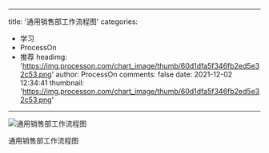 
---
title: '通用销售部工作流程图'
categories: 
 - 学习
 - ProcessOn
 - 推荐
headimg: 'https://img.processon.com/chart_image/thumb/60d1dfa5f346fb2ed5e32c53.png'
author: ProcessOn
comments: false
date: 2021-12-02 12:34:41
thumbnail: 'https://img.processon.com/chart_image/thumb/60d1dfa5f346fb2ed5e32c53.png'
---

<div>   
<img class="thumb" alt="通用销售部工作流程图" src="https://img.processon.com/chart_image/thumb/60d1dfa5f346fb2ed5e32c53.png" referrerpolicy="no-referrer">
<p>通用销售部工作流程图</p>  
</div>
            